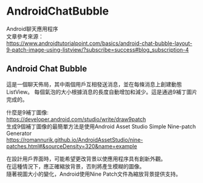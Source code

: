 # AndroidChatBubble
Android聊天應用程序
<br/>
文章參考來源：<br/>
https://www.androidtutorialpoint.com/basics/android-chat-bubble-layout-9-patch-image-using-listview/?subscribe=success#blog_subscription-4

<h2>Android Chat Bubble</h2>
這是一個聊天佈局，其中兩個用戶互相發送消息，並在每條消息上創建動態ListView。
每個氣泡的大小根據消息的長度自動增加和減少。這是通過9補丁圖片完成的。<br/>

什麼是9補丁圖像:<br/>
https://developer.android.com/studio/write/draw9patch <br/>
生成9個補丁圖像的最簡單方法是使用Android Asset Studio Simple Nine-patch Generator<br/>
https://romannurik.github.io/AndroidAssetStudio/nine-patches.html#&sourceDensity=320&name=example  <br/>

在設計用戶界面時，可能希望更改背景以使應用程序具有創新外觀。<br/>
在這種情況下，應正確縮放背景，否則將產生模糊的圖像。<br/>
隨著視圖大小的變化，Android使用Nine Patch文件為縮放背景提供支持。<br/>
